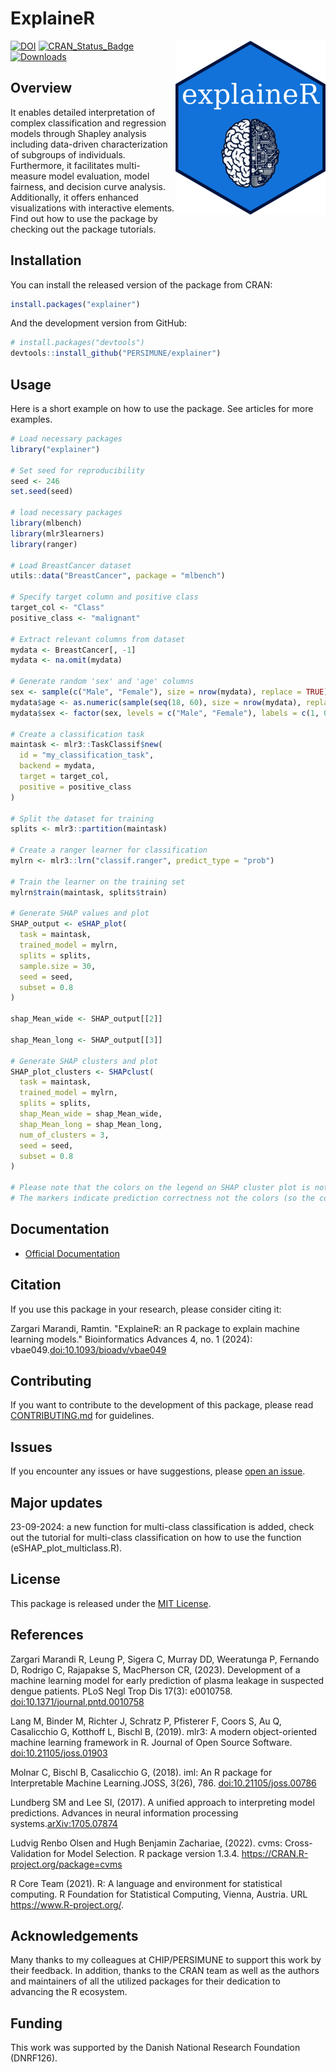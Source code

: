 # ExplaineR

<img src="man/figures/logo.png" align="right"/>

[![DOI](https://zenodo.org/badge/DOI/10.5281/zenodo.10201287.svg)](https://doi.org/10.5281/zenodo.10201287) [![CRAN_Status_Badge](http://www.r-pkg.org/badges/version/explainer)](https://cran.r-project.org/package=explainer) [![Downloads](http://cranlogs.r-pkg.org/badges/explainer)](https://cran.r-project.org/package=explainer)

## Overview

It enables detailed interpretation of complex classification and regression models through Shapley analysis including data-driven characterization of subgroups of individuals. Furthermore, it facilitates multi-measure model evaluation, model fairness, and decision curve analysis. Additionally, it offers enhanced visualizations with interactive elements. Find out how to use the package by checking out the package tutorials.

## Installation

You can install the released version of the package from CRAN:

``` r
install.packages("explainer")
```

And the development version from GitHub:

``` r
# install.packages("devtools")
devtools::install_github("PERSIMUNE/explainer")
```

## Usage

Here is a short example on how to use the package. See articles for more examples.

``` r
# Load necessary packages
library("explainer")

# Set seed for reproducibility
seed <- 246
set.seed(seed)

# load necessary packages
library(mlbench)
library(mlr3learners)
library(ranger)

# Load BreastCancer dataset
utils::data("BreastCancer", package = "mlbench")

# Specify target column and positive class
target_col <- "Class"
positive_class <- "malignant"

# Extract relevant columns from dataset
mydata <- BreastCancer[, -1]
mydata <- na.omit(mydata)

# Generate random 'sex' and 'age' columns
sex <- sample(c("Male", "Female"), size = nrow(mydata), replace = TRUE)
mydata$age <- as.numeric(sample(seq(18, 60), size = nrow(mydata), replace = TRUE))
mydata$sex <- factor(sex, levels = c("Male", "Female"), labels = c(1, 0))

# Create a classification task
maintask <- mlr3::TaskClassif$new(
  id = "my_classification_task",
  backend = mydata,
  target = target_col,
  positive = positive_class
)

# Split the dataset for training
splits <- mlr3::partition(maintask)

# Create a ranger learner for classification
mylrn <- mlr3::lrn("classif.ranger", predict_type = "prob")

# Train the learner on the training set
mylrn$train(maintask, splits$train)

# Generate SHAP values and plot
SHAP_output <- eSHAP_plot(
  task = maintask,
  trained_model = mylrn,
  splits = splits,
  sample.size = 30,
  seed = seed,
  subset = 0.8
)

shap_Mean_wide <- SHAP_output[[2]]

shap_Mean_long <- SHAP_output[[3]]

# Generate SHAP clusters and plot
SHAP_plot_clusters <- SHAPclust(
  task = maintask,
  trained_model = mylrn,
  splits = splits,
  shap_Mean_wide = shap_Mean_wide,
  shap_Mean_long = shap_Mean_long,
  num_of_clusters = 3,
  seed = seed,
  subset = 0.8
)

# Please note that the colors on the legend on SHAP cluster plot is not the same as in the SHAP summary plot, but the markers are the same.
# The markers indicate prediction correctness not the colors (so the colors could be manually changed to black/white on the legend when reporting)
```

## Documentation

-   [Official Documentation](https://persimune.github.io/explainer/)


## Citation

If you use this package in your research, please consider citing it:

Zargari Marandi, Ramtin. "ExplaineR: an R package to explain machine learning models." Bioinformatics Advances 4, no. 1 (2024): vbae049.[doi:10.1093/bioadv/vbae049](https://doi.org/10.1093/bioadv/vbae049)

## Contributing

If you want to contribute to the development of this package, please read [CONTRIBUTING.md](https://github.com/PERSIMUNE/explainer/blob/main/.github/CONTRIBUTING.md) for guidelines.

## Issues

If you encounter any issues or have suggestions, please [open an issue](https://github.com/PERSIMUNE/explainer/issues).

## Major updates

23-09-2024: a new function for multi-class classification is added, check out the tutorial for multi-class classification on how to use the function (eSHAP_plot_multiclass.R).

## License

This package is released under the [MIT License](https://github.com/PERSIMUNE/explainer/blob/main/LICENSE.md).

## References

Zargari Marandi R, Leung P, Sigera C, Murray DD, Weeratunga P, Fernando D, Rodrigo C, Rajapakse S, MacPherson CR, (2023). Development of a machine learning model for early prediction of plasma leakage in suspected dengue patients. PLoS Negl Trop Dis 17(3): e0010758. [doi:10.1371/journal.pntd.0010758](https://doi.org/10.1371/journal.pntd.0010758)

Lang M, Binder M, Richter J, Schratz P, Pfisterer F, Coors S, Au Q, Casalicchio G, Kotthoff L, Bischl B, (2019). mlr3: A modern object-oriented machine learning framework in R. Journal of Open Source Software. [doi:10.21105/joss.01903](https://joss.theoj.org/papers/10.21105/joss.01903)

Molnar C, Bischl B, Casalicchio G, (2018). iml: An R package for Interpretable Machine Learning.JOSS, 3(26), 786. [doi:10.21105/joss.00786](https://doi.org/10.21105/joss.00786)

Lundberg SM and Lee SI, (2017). A unified approach to interpreting model predictions. Advances in neural information processing systems.[arXiv:1705.07874](https://arxiv.org/abs/1705.07874)

Ludvig Renbo Olsen and Hugh Benjamin Zachariae, (2022). cvms: Cross-Validation for Model Selection. R package version 1.3.4. <https://CRAN.R-project.org/package=cvms>

R Core Team (2021). R: A language and environment for statistical computing. R Foundation for Statistical Computing, Vienna, Austria. URL <https://www.R-project.org/>.

## Acknowledgements

Many thanks to my colleagues at CHIP/PERSIMUNE to support this work by their feedback. In addition, thanks to the CRAN team as well as the authors and maintainers of all the utilized packages for their dedication to advancing the R ecosystem.

## Funding

This work was supported by the Danish National Research Foundation (DNRF126).
